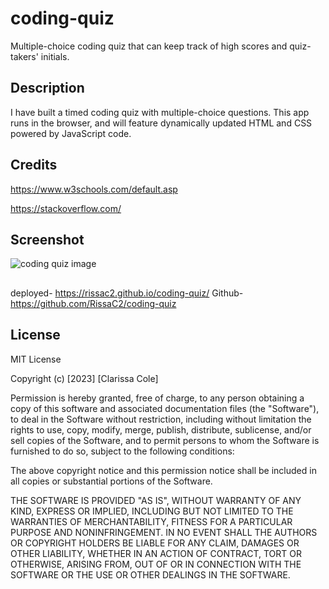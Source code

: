 # coding-quiz
Multiple-choice coding quiz that can keep track of high scores and quiz-takers' initials.

## Description
I have built a timed coding quiz with multiple-choice questions. This app runs in the browser, and will feature dynamically updated HTML and CSS powered by JavaScript code. 


## Credits

https://www.w3schools.com/default.asp

https://stackoverflow.com/



## Screenshot





![coding quiz image](https://user-images.githubusercontent.com/105446766/220462947-ccc11801-9000-47b2-a066-16ee11d45d98.png)

##
deployed- https://rissac2.github.io/coding-quiz/
Github-https://github.com/RissaC2/coding-quiz


## License

MIT License

Copyright (c) [2023] [Clarissa Cole]

Permission is hereby granted, free of charge, to any person obtaining a copy
of this software and associated documentation files (the "Software"), to deal
in the Software without restriction, including without limitation the rights
to use, copy, modify, merge, publish, distribute, sublicense, and/or sell
copies of the Software, and to permit persons to whom the Software is
furnished to do so, subject to the following conditions:

The above copyright notice and this permission notice shall be included in all
copies or substantial portions of the Software.

THE SOFTWARE IS PROVIDED "AS IS", WITHOUT WARRANTY OF ANY KIND, EXPRESS OR
IMPLIED, INCLUDING BUT NOT LIMITED TO THE WARRANTIES OF MERCHANTABILITY,
FITNESS FOR A PARTICULAR PURPOSE AND NONINFRINGEMENT. IN NO EVENT SHALL THE
AUTHORS OR COPYRIGHT HOLDERS BE LIABLE FOR ANY CLAIM, DAMAGES OR OTHER
LIABILITY, WHETHER IN AN ACTION OF CONTRACT, TORT OR OTHERWISE, ARISING FROM,
OUT OF OR IN CONNECTION WITH THE SOFTWARE OR THE USE OR OTHER DEALINGS IN THE
SOFTWARE.
